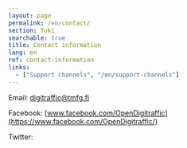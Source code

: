 ```yaml
---
layout: page
permalink: /en/contact/
section: Tuki
searchable: true
title: Contact information
lang: en
ref: contact-information
links:
  - ["Support channels", "/en/support-channels"]
---
```


Email: digitraffic@tmfg.fi

Facebook: [www.facebook.com/OpenDigitraffic](https://www.facebook.com/OpenDigitraffic/)

Twitter: 

